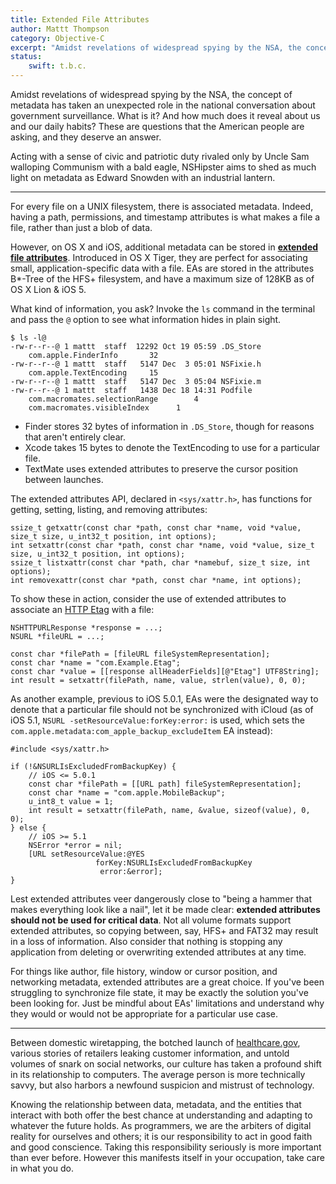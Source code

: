 ```yaml
---
title: Extended File Attributes
author: Mattt Thompson
category: Objective-C
excerpt: "Amidst revelations of widespread spying by the NSA, the concept of metadata has taken an unexpected role in the national conversation about government surveillance. What is it? And how much does it reveal about us and our daily habits? These are questions that the American people are asking, and they deserve an answer."
status:
    swift: t.b.c.
---
```


Amidst revelations of widespread spying by the NSA, the concept of metadata has taken an unexpected role in the national conversation about government surveillance. What is it? And how much does it reveal about us and our daily habits? These are questions that the American people are asking, and they deserve an answer.

Acting with a sense of civic and patriotic duty rivaled only by Uncle Sam walloping Communism with a bald eagle, NSHipster aims to shed as much light on metadata as Edward Snowden with an industrial lantern.

* * *

For every file on a UNIX filesystem, there is associated metadata. Indeed, having a path, permissions, and timestamp attributes is what makes a file a file, rather than just a blob of data.

However, on OS X and iOS, additional metadata can be stored in [**extended file attributes**](http://en.wikipedia.org/wiki/Extended_file_attributes). Introduced in OS X Tiger, they are perfect for associating small, application-specific data with a file. EAs are stored in the attributes B*-Tree of the HFS+ filesystem, and have a maximum size of 128KB as of OS X Lion & iOS 5.

What kind of information, you ask? Invoke the `ls` command in the terminal and pass the `@` option to see what information hides in plain sight.

~~~
$ ls -l@
-rw-r--r--@ 1 mattt  staff  12292 Oct 19 05:59 .DS_Store
	com.apple.FinderInfo	   32
-rw-r--r--@ 1 mattt  staff   5147 Dec  3 05:01 NSFixie.h
	com.apple.TextEncoding	   15
-rw-r--r--@ 1 mattt  staff   5147 Dec  3 05:04 NSFixie.m
-rw-r--r--@ 1 mattt  staff   1438 Dec 18 14:31 Podfile
	com.macromates.selectionRange	     4
	com.macromates.visibleIndex	     1
~~~

- Finder stores 32 bytes of information in `.DS_Store`, though for reasons that aren't entirely clear.
- Xcode takes 15 bytes to denote the TextEncoding to use for a particular file.
- TextMate uses extended attributes to preserve the cursor position between launches.

The extended attributes API, declared in `<sys/xattr.h>`, has functions for getting, setting, listing, and removing attributes:

~~~{objective-c}
ssize_t getxattr(const char *path, const char *name, void *value, size_t size, u_int32_t position, int options);
int setxattr(const char *path, const char *name, void *value, size_t size, u_int32_t position, int options);
ssize_t listxattr(const char *path, char *namebuf, size_t size, int options);
int removexattr(const char *path, const char *name, int options);
~~~

To show these in action, consider the use of extended attributes to associate an [HTTP Etag](http://en.wikipedia.org/wiki/HTTP_ETag) with a file:

~~~{objective-c}
NSHTTPURLResponse *response = ...;
NSURL *fileURL = ...;

const char *filePath = [fileURL fileSystemRepresentation];
const char *name = "com.Example.Etag";
const char *value = [[response allHeaderFields][@"Etag"] UTF8String];
int result = setxattr(filePath, name, value, strlen(value), 0, 0);
~~~

As another example, previous to iOS 5.0.1, EAs were the designated way to denote that a particular file should not be synchronized with iCloud (as of iOS 5.1, `NSURL -setResourceValue:forKey:error:` is used, which sets the `com.apple.metadata:com_apple_backup_excludeItem` EA instead):

~~~{objective-c}
#include <sys/xattr.h>

if (!&NSURLIsExcludedFromBackupKey) {
    // iOS <= 5.0.1
    const char *filePath = [[URL path] fileSystemRepresentation];
    const char *name = "com.apple.MobileBackup";
    u_int8_t value = 1;
    int result = setxattr(filePath, name, &value, sizeof(value), 0, 0);
} else {
    // iOS >= 5.1
    NSError *error = nil;
    [URL setResourceValue:@YES
                   forKey:NSURLIsExcludedFromBackupKey
                    error:&error];
}
~~~

Lest extended attributes veer dangerously close to "being a hammer that makes everything look like a nail", let it be made clear: **extended attributes should not be used for critical data**. Not all volume formats support extended attributes, so copying between, say, HFS+ and FAT32 may result in a loss of information. Also consider that nothing is stopping any application from deleting or overwriting extended attributes at any time.

For things like author, file history, window or cursor position, and networking metadata, extended attributes are a great choice. If you've been struggling to synchronize file state, it may be exactly the solution you've been looking for. Just be mindful about EAs' limitations and understand why they would or would not be appropriate for a particular use case.

* * *

Between domestic wiretapping, the botched launch of [healthcare.gov](https://www.healthcare.gov), various stories of retailers leaking customer information, and untold volumes of snark on social networks, our culture has taken a profound shift in its relationship to computers. The average person is more technically savvy, but also harbors a newfound suspicion and mistrust of technology.

Knowing the relationship between data, metadata, and the entities that interact with both offer the best chance at understanding and adapting to whatever the future holds. As programmers, we are the arbiters of digital reality for ourselves and others; it is our responsibility to act in good faith and good conscience. Taking this responsibility seriously is more important than ever before. However this manifests itself in your occupation, take care in what you do.
